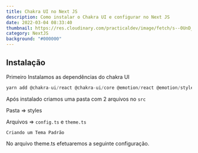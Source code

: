 ```yaml
---
title: Chakra UI no Next JS
description: Como instalar o Chakra UI e configurar no Next JS
date: 2022-03-04 08:33:40
thumbnail: https://res.cloudinary.com/practicaldev/image/fetch/s--0UnD_9S7--/c_imagga_scale,f_auto,fl_progressive,h_900,q_auto,w_1600/https://dev-to-uploads.s3.amazonaws.com/uploads/articles/n95iol17gaecwx2rwm2y.jpeg
category: NextJS
background: "#000000"
---
```

## Instalação

Primeiro Instalamos as dependências do chakra UI

```jsx
yarn add @chakra-ui/react @chakra-ui/core @emotion/react @emotion/styled framer-motion
```

Após instalado criamos uma pasta com 2 arquivos no `src`

Pasta => styles

Arquivos => `config.ts` e `theme.ts`

`Criando um Tema Padrão`

No arquivo theme.ts efetuaremos a seguinte configuração.